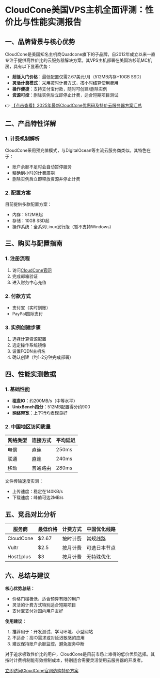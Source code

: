 # CloudCone美国VPS主机全面评测：性价比与性能实测报告

## 一、品牌背景与核心优势

CloudCone是美国知名主机商Quadcone旗下的子品牌，自2012年成立以来一直专注于提供高性价比的云服务器解决方案。其VPS主机部署在美国洛杉矶MC机房，具有以下显著优势：

- **超低入门价格**：最低配置仅需2.67美元/月（512MB内存+10GB SSD）
- **灵活计费模式**：采用按时计费方式，按小时结算使用费用
- **操作便捷**：支持支付宝付款，随时可创建/删除实例
- **资源可控**：删除实例后立即停止计费，适合短期项目测试

👉 [【点击查看】2025年最新CloudCone优惠码及特价云服务器方案汇总](https://bit.ly/Cloudcone)

## 二、产品特性详解

### 1. 计费机制解析
CloudCone采用预充值模式，与DigitalOcean等主流云服务商类似。其特色在于：
- 账户余额不足时会自动暂停服务
- 精确到小时的计费周期
- 删除实例后立即释放资源并停止计费

### 2. 配置方案
目前提供多款配置方案：
- 内存：512MB起
- 存储：10GB SSD起
- 操作系统：全系列Linux发行版（暂不支持Windows）

## 三、购买与配置指南

### 1. 注册流程
1. 访问[CloudCone官网](https://bit.ly/Cloudcone)
2. 完成邮箱验证
3. 进入财务中心充值

### 2. 付款方式
- 支付宝（实时到账）
- PayPal国际支付

### 3. 实例创建步骤
1. 选择计算资源配置
2. 选定操作系统镜像
3. 设置FQDN主机名
4. 确认创建（约1-2分钟完成部署）

## 四、性能实测数据

### 1. 基础性能
- **磁盘IO**：约200MB/s（中等水平）
- **UnixBench跑分**：512MB配置得分约900
- **网络带宽**：上下行均表现良好

### 2. 中国地区访问质量
| 网络类型 | 连接方式 | 平均延迟 |
|---------|---------|---------|
| 电信    | 直连    | 250ms   |
| 联通    | 直连    | 240ms   |
| 移动    | 普通路由| 280ms   |

文件传输速度实测：
- 上传速度：稳定在140KB/s
- 下载速度：峰值可达2MB/s

## 五、竞品对比分析

| 服务商     | 最低价格 | 计费方式 | 中国优化线路 |
|-----------|---------|---------|-------------|
| CloudCone | $2.67   | 按时计费 | 常规线路     |
| Vultr     | $2.5    | 按月计费 | 可选日本节点 |
| Host1plus | $3      | 按月计费 | 无特殊优化  |

## 六、总结与建议

**核心优势总结：**
- 价格门槛极低，适合预算有限的用户
- 灵活的计费方式特别适合短期项目
- 支付宝支付对国内用户友好

**使用建议：**
1. 推荐用于：开发测试、学习环境、小型网站
2. 不适合：高IO需求或对延迟敏感的应用
3. 建议保持账户余额监控，避免服务中断

对于追求极致性价比的用户，CloudCone是目前市场上难得的低价优质选择。其按时计费机制能有效控制成本，特别适合需要灵活使用云服务器的开发者。

[立即访问CloudCone官网选购特价方案](https://bit.ly/Cloudcone)